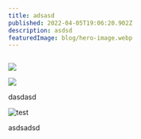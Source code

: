 ```yaml
---
title: adsasd
published: 2022-04-05T19:06:20.902Z
description: asdsd
featuredImage: blog/hero-image.webp
---
```

![]()

![](blog/chris2.jpg)

![](blog/chris1.webp)

dasdasd

![test](img_20220307_063527.jpg "Titel")

asdsadsd
